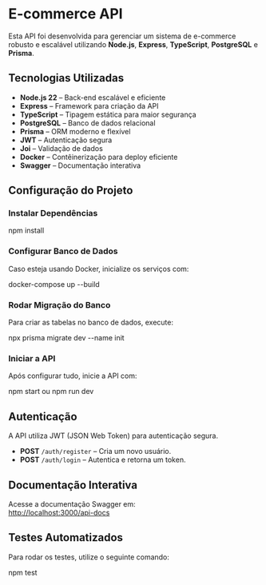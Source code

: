 # E-commerce API

Esta API foi desenvolvida para gerenciar um sistema de e-commerce robusto e escalável utilizando **Node.js**, **Express**, **TypeScript**, **PostgreSQL** e **Prisma**.

## Tecnologias Utilizadas
- **Node.js 22** – Back-end escalável e eficiente
- **Express** – Framework para criação da API
- **TypeScript** – Tipagem estática para maior segurança
- **PostgreSQL** – Banco de dados relacional
- **Prisma** – ORM moderno e flexível
- **JWT** – Autenticação segura
- **Joi** – Validação de dados
- **Docker** – Contêinerização para deploy eficiente
- **Swagger** – Documentação interativa

## Configuração do Projeto

### **Instalar Dependências**

npm install


### Configurar Banco de Dados  
Caso esteja usando Docker, inicialize os serviços com: 

docker-compose up --build


### Rodar Migração do Banco  
Para criar as tabelas no banco de dados, execute:  

npx prisma migrate dev --name init


### Iniciar a API  
Após configurar tudo, inicie a API com:  

npm start ou npm run dev


## Autenticação  
A API utiliza JWT (JSON Web Token) para autenticação segura.

- **POST** `/auth/register` – Cria um novo usuário.  
- **POST** `/auth/login` – Autentica e retorna um token.  

## Documentação Interativa  
Acesse a documentação Swagger em:  
[http://localhost:3000/api-docs](http://localhost:3000/api-docs)  

## Testes Automatizados  
Para rodar os testes, utilize o seguinte comando:  

npm test



